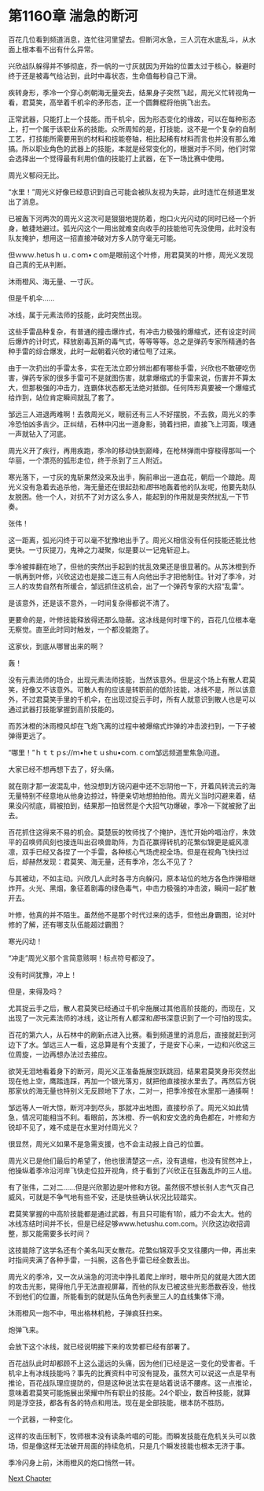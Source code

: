 # 第1160章 湍急的断河

百花几位看到频道消息，连忙往河里望去。但断河水急，三人沉在水底乱斗，从水面上根本看不出有什么异常。

兴欣战队躲得并不够彻底，乔一帆的一寸灰就因为开始的位置太过于核心，躲避时终于还是被毒气给沾到，此时中毒状态，生命值每秒自己下滑。

疾转身形，季冷一个穿心刺朝海无量突去，结果身子突然飞起，周光义忙转视角一看，君莫笑，高举着千机伞的矛形态，正一个圆舞棍将他挑飞出去。

正常武器，只能打上一个技能。而千机伞，因为形态变化的缘故，可以在每种形态上，打一个属于该职业系的技能。众所周知的是，打技能，这不是一个复杂的自制工艺，打技能所需要用到的材料和技能卷轴，相比起稀有材料而言也并没有那么难搞。所以职业角色的武器上的技能，本就是经常变化的，根据对手不同，他们时常会选择出一个觉得最有利用价值的技能打上武器，在下一场比赛中使用。

周光义郁闷无比。

“水里！”周光义好像已经意识到自己可能会被队友视为失踪，此时连忙在频道里发出了消息。

已被轰下河两次的周光义这次可是狠狠地提防着，炮口火光闪动的同时已经一个折身，敏捷地避过。弧光闪这个一用出就难变向收手的技能他可先没使用，此时没有队友掩护，想用这一招直接冲破对方多人防守毫无可能。

但ｗwｗ.hetusｈｕ.ｃoｍ•ｃom是眼前这个叶修，用君莫笑的叶修，周光义发现自己真的无从判断。

沐雨橙风、海无量、一寸灰。

但是千机伞……

冰线，属于元素法师的技能，此时突然出现。

这些手雷品种复杂，有普通的撞击爆炸式，有冲击力极强的爆缩式，还有设定时间后爆炸的计时式，释放剧毒瓦斯的毒气式，等等等等。总之是弹药专家所精通的各种手雷的综合爆发，此时一起朝着兴欣的诸位甩了过来。

由于一次扔出的手雷太多，实在无法立即分辨出都有哪些手雷，兴欣也不敢硬吃伤害，弹药专家的很多手雷可不是就图伤害，就拿爆缩式的手雷来说，伤害并不算太大，但那极强的冲击力，连霸体状态都无法绝对抵御。任何阵形真要被一个爆缩式给炸到，站位肯定瞬间就乱了套了。

邹远三人进退两难啊！去救周光义，眼前还有三人不好摆脱，不去救，周光义的季冷恐怕凶多吉少。正纠结，石林中闪出一道身影，骑着扫把，直接飞上河面，噗通一声就钻入了河底。

周光义开了疾行，再用疾跑，季冷的移动快到巅峰，在枪林弹雨中穿梭得那叫一个华丽，一个漂亮的弧形走位，终于杀到了三人附近。

寒光落下，一寸灰的鬼斩果然没来及出手，胸前串出一道血花，朝后一个踉跄。周光义没有急着去追杀他，海无量还在很起劲和*图*书地轰着他的队友呢，他要先助队友脱困。他一个人，对抗不了对方这么多人，能起到的作用就是突然扰乱一下节奏。

张伟！

这一距离，弧光闪终于可以毫不犹豫地出手了。周光义相信没有任何技能还能比他更快。一寸灰提刀，鬼神之力凝聚，似是要以一记鬼斩迎上。

季冷被摔翻在地了，但他的突然出手起到的扰乱效果还是很显著的。从苏沐橙到乔一帆再到叶修，兴欣这边也是接二连三有人向他出手才把他制住。针对了季冷，对三人的攻势自然有所缓合，邹远抓住这机会，出了一个弹药专家的大招“乱雷”。

是该意外，还是该不意外，一时间复杂得都说不清了。

更要命的是，叶修技能释放得还那么隐蔽。这冰线是何时埋下的，百花几位根本毫无察觉。直至此时同时触发，一个都没能跑了。

这家伙，到底从哪冒出来的啊？

轰！

没有元素法师的场合，出现元素法师技能，当然该意外。但是这个场上有散人君莫笑，好像又不该意外。可散人有的应该是转职前的低阶技能，冰线不是，所以该意外，不过君莫笑手里的千机伞，在出现过捉云手时，所有人就意识到散人也是可以通过武器打技能掌握到高阶技能的。

而苏沐橙的沐雨橙风却在飞炮飞离的过程中被爆缩式炸弹的冲击波扫到，一下子被弹得更远了。

“哪里！”ｈｔｔｐs://ｍ•heｔｕshu•coｍ.ｃom邹远频道里焦急问道。

大家已经不想再想下去了，好头痛。

就在刚才那一波混乱中，他没想到方锐闪避中还不忘阴他一下，开着风转流云的海无量特别不经意地从他身边掠过，特便亲切地想拍拍他。周光义当时闪避来着，结果没闪彻底，肩被拍到，结果那一拍居然是个大招气功爆破，季冷一下就被掀了出去。

百花抓住这得来不易的机会。莫楚辰的牧师找了个掩护，连忙开始吟唱治疗，朱效平的召唤师风刻也接连叫出召唤兽助阵，为百花赢得转机的花繁似锦更是威风凛凛，双手已经又各捏了一个手雷，各种核心气场虎视全场。但是在视角飞快扫过后，却赫然发现：君莫笑、海无量，还有季冷，怎么不见了？

与其被动，不如主动。兴欣几人此时各寻方向躲闪，原本站位的地方各色炸弹相继炸开。火光、黑烟，象征着剧毒的绿色毒气，中击力极强的冲击波，瞬间一起扩散开去。

叶修，他真的并不陌生。虽然他不是那个时代过来的选手，但他出身霸图，论对叶修的了解，还有哪支队伍能超过霸图？

寒光闪动！

“冲走”周光义那个言简意赅啊！标点符号都没了。

没有时间犹豫，冲上！

但是，来得及吗？

尤其捉云手之后，散人君莫笑已经通过千机伞施展过其他高阶技能的，而现在，又出现了一次元素法师的冰线，这让所有人都深和*图*书深意识到了一个可怕的现实。

百花的第六人，从石林中的刷新点进入比赛。看到频道里的消息后，直接就赶到河边下了水。邹远三人一看，这总算是有个支援了，于是安下心来，一边和兴欣这三位周旋，一边再想办法过去接应。

欲哭无泪地看着身下的断河，周光义正准备施展空跃跳回，结果君莫笑身形突然出现在他上空，鹰踏连踩，再加一个银光落刃，就把他直接按水里去了。再然后方锐那家伙的海无量也特别义无反顾地下了水，二对一，把季冷按在水里那一通揍啊！

邹远等人一听大惊，断河冲到尽头，那就冲出地图，直接秒杀了。周光义如此情急，情况可能相当不利。看眼前，苏沐橙、乔一帆和安文逸的角色都在，叶修和方锐却不见了，难不成是在水里对付周光义？

很显然，周光义如果不是急需支援，也不会主动报上自己的位置。

周光义已是他们最后的希望了，他也很清楚这一点，没有退缩，也没有贸然冲上，他操纵着季冷沿河岸飞快走位拉开视角，终于看到了兴欣正在狂轰乱炸的三人组。

有了张伟，二对二……但是兴欣那边是叶修和方锐。虽然很不想长别人志气灭自己威风，可就是不争气地有些不安，还是快些确认状况比较踏实。

君莫笑掌握的中高阶技能都是通过武器，有且只可能有1阶，威力不会太大。他的冰线冻结时间并不长，但是已经足够www.hetushu.com.com。兴欣这边收招调整，那又能需要多长时间？

这技能除了这学名还有个美名叫天女散花。花繁似锦双手交叉往腰内一伸，再出来时指间夹满了各种手雷，一抖腕，这各色手雷已经全数丢出。

周光义的季冷，又一次从湍急的河流中挣扎着爬上岸时，眼中所见的就是大团大团的攻击光影，晃得他几乎无法直视屏幕，而他的队友已被这些光影悉数吞没，他找不到他们的位置，所能看到的就是队伍角色列表里三人的血线集体下滑。

沐雨橙风一炮不中，甩出格林机枪，子弹疯狂扫来。

炮弹飞来。

会放下这个冰线，就已经说明接下来的攻势都已经有部署了。

百花战队此时却都顾不上这么遥远的头痛，因为他们已经是这一变化的受害者。千机伞上有冰线技能吗？事先的比赛资料中可没有提及，虽然大可以说这一点是早有推论，百花战队理应提防的，但是这种说法实在是站着说话不腰疼。这一点推论，意味着君莫笑可能施展出荣耀中所有职业的技能。24个职业，数百种技能，就算同是浮空技，都各有各的特点和用法。现在是全部技能，根本防不胜防。

一个武器，一种变化。

这样的攻击压制下，牧师根本没有读条吟唱的可能。而瞬发技能在危机关头可以救场，但是像这样无法破开局面的持续危机，只是几个瞬发技能也根本无济于事。

季冷闪身上前，沐雨橙风的炮口悄然一转。



[Next Chapter](%E7%AC%AC1161%E7%AB%A0%20%E5%B0%BD%E5%A4%B4.md)